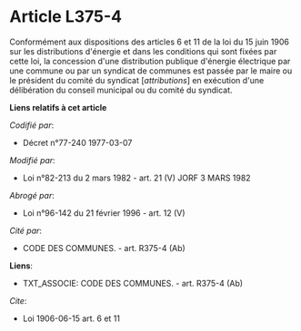 # Article L375-4

Conformément aux dispositions des articles 6 et 11 de la loi du 15 juin 1906 sur les distributions d'énergie et dans les
conditions qui sont fixées par cette loi, la concession d'une distribution publique d'énergie électrique par une commune ou
par un syndicat de communes est passée par le maire ou le président du comité du syndicat [*attributions*] en exécution d'une
délibération du conseil municipal ou du comité du syndicat.

**Liens relatifs à cet article**

_Codifié par_:

  - Décret n°77-240 1977-03-07

_Modifié par_:

  - Loi n°82-213 du 2 mars 1982 - art. 21 (V) JORF 3 MARS 1982

_Abrogé par_:

  - Loi n°96-142 du 21 février 1996 - art. 12 (V)

_Cité par_:

  - CODE DES COMMUNES. - art. R375-4 (Ab)

**Liens**:

  - TXT_ASSOCIE: CODE DES COMMUNES. - art. R375-4 (Ab)

_Cite_:

  - Loi   1906-06-15 art. 6 et 11
